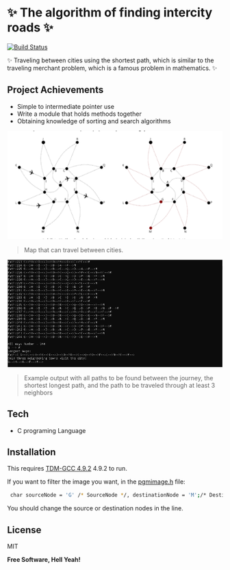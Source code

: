 # ✨ The algorithm of finding intercity roads ✨


[![Build Status](https://travis-ci.org/joemccann/dillinger.svg?branch=master)]()

✨ Traveling between cities using the shortest path, which is similar to the traveling merchant problem, which is a famous problem in mathematics. ✨
## Project Achievements

- Simple to intermediate pointer use
- Write a module that holds methods together
- Obtaining knowledge of sorting and search algorithms


![My Image](/Example_Image/readmeImages/Cities_maps.PNG)

> Map that can travel between cities.

![My Image2](/Example_Image/readmeImages/example_output.PNG)
> Example output with all paths to be found between the journey, the shortest longest path, and the path to be traveled through at least 3 neighbors


## Tech

- C programing Language


## Installation

This requires [TDM-GCC 4.9.2](https://sourceforge.net/projects/tdm-gcc/files/TDM-GCC%204.9%20series/4.9.2-tdm-1%20DW2/) 4.9.2 to run.

If you want to filter the image you want, in the [pgmimage.h](/src/pgmimages.h) file:

```sh
 char sourceNode = 'G' /* SourceNode */, destinationNode = 'M';/* Destination Node */
```
You should change the source or destination nodes in the line.



## License

MIT

**Free Software, Hell Yeah!**

[//]: # (These are reference links used in the body of this note and get stripped out when the markdown processor does its job. There is no need to format nicely because it shouldn't be seen. Thanks SO - http://stackoverflow.com/questions/4823468/store-comments-in-markdown-syntax)

   [dill]: <https://github.com/joemccann/dillinger>
   [git-repo-url]: <https://github.com/joemccann/dillinger.git>
   [john gruber]: <http://daringfireball.net>
   [df1]: <http://daringfireball.net/projects/markdown/>
   [markdown-it]: <https://github.com/markdown-it/markdown-it>
   [Ace Editor]: <http://ace.ajax.org>
   [node.js]: <http://nodejs.org>
   [Twitter Bootstrap]: <http://twitter.github.com/bootstrap/>
   [jQuery]: <http://jquery.com>
   [@tjholowaychuk]: <http://twitter.com/tjholowaychuk>
   [express]: <http://expressjs.com>
   [AngularJS]: <http://angularjs.org>
   [Gulp]: <http://gulpjs.com>

   [PlDb]: <https://github.com/joemccann/dillinger/tree/master/plugins/dropbox/README.md>
   [PlGh]: <https://github.com/joemccann/dillinger/tree/master/plugins/github/README.md>
   [PlGd]: <https://github.com/joemccann/dillinger/tree/master/plugins/googledrive/README.md>
   [PlOd]: <https://github.com/joemccann/dillinger/tree/master/plugins/onedrive/README.md>
   [PlMe]: <https://github.com/joemccann/dillinger/tree/master/plugins/medium/README.md>
   [PlGa]: <https://github.com/RahulHP/dillinger/blob/master/plugins/googleanalytics/README.md>
